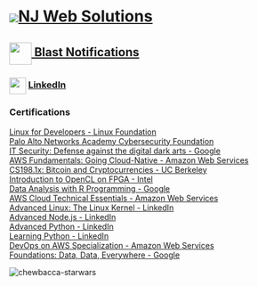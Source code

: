 # <a href="https://njweb.solutions" target="blank"><img align="center" src="https://www.njweb.solutions/nj.png" />NJ Web Solutions</a>
## <a href="https://blastnotifications.com" target="blank"><img height="40" width="40" align="center" src="https://blastnotifications.com/img/preview.png" /> Blast Notifications</a>
### <a href="https://linkedin.com/in/daviddibenedetto" target="blank"><img align="center" src="https://upload.wikimedia.org/wikipedia/commons/c/ca/LinkedIn_logo_initials.png" alt="" height="30" width="30" /></a> **[LinkedIn](https://linkedin.com/in/daviddibenedetto)**
### Certifications
  <a href="https://www.coursera.org/account/accomplishments/certificate/YARTWTEHFU3B">Linux for Developers - Linux Foundation</a><br>
  <a href="https://www.coursera.org/account/accomplishments/certificate/7LMCU36DENKM">Palo Alto Networks Academy Cybersecurity Foundation</a><br>
  <a href="https://www.coursera.org/account/accomplishments/certificate/GMA3DZ44ZB2B">IT Security: Defense against the digital dark arts - Google</a><br>
  <a href="https://www.coursera.org/account/accomplishments/certificate/FFUT6SSDGSPH">AWS Fundamentals: Going Cloud-Native - Amazon Web Services</a><br>
  <a href="https://courses.edx.org/certificates/5d8db41035b54efdbf19145d6ac6c23c">CS198.1x: Bitcoin and Cryptocurrencies - UC Berkeley</a><br>
  <a href="https://www.coursera.org/account/accomplishments/certificate/H33ZHEPFTTZS">Introduction to OpenCL on FPGA - Intel</a><br>
  <a href="https://www.coursera.org/account/accomplishments/certificate/4QGLG7CZE77L">Data Analysis with R Programming - Google</a><br>
  <a href="https://www.coursera.org/account/accomplishments/certificate/848YWPETM3YP">AWS Cloud Technical Essentials - Amazon Web Services</a><br>
  <a href="https://www.linkedin.com/learning/certificates/590926198e71be7de528b68de165abeedccecfc9e74fb306cbff996799ba1411">Advanced Linux: The Linux Kernel - LinkedIn</a><br>
  <a href="https://www.linkedin.com/learning/certificates/04904431beac04fa92deed96f23bee2070babc73ccb86dd412b40c5c978bd50e">Advanced Node.js - LinkedIn</a><br>
  <a href="https://www.linkedin.com/learning/certificates/7908ef7b7e00c9ec582f0dc7c9125572978b8dd4e4ba05b1b7ec419f01877b11">Advanced Python - LinkedIn</a><br>
  <a href="https://www.linkedin.com/learning/certificates/97d41db7dcc1d1453664cd06f5c2d0e55ddbf4f3fff129052984c4aa8269d26b">Learning Python - LinkedIn</a><br>
  <a href="https://www.coursera.org/account/accomplishments/specialization/certificate/UQYLYTDQ29RD">DevOps on AWS Specialization - Amazon Web Services</a><br>
  <a href="https://www.coursera.org/account/accomplishments/certificate/T2CQWQNPYLQ2">Foundations: Data, Data, Everywhere - Google</a>

![chewbacca-starwars](https://user-images.githubusercontent.com/20129616/188277093-1a8a09b3-cdde-4416-9262-bcffa06ec548.gif)

